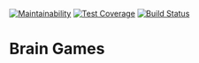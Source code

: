 [![Maintainability](https://api.codeclimate.com/v1/badges/982e5dc94d36b55c0719/maintainability)](https://codeclimate.com/github/dzencot/php-project-lvl1/maintainability)
[![Test Coverage](https://api.codeclimate.com/v1/badges/982e5dc94d36b55c0719/test_coverage)](https://codeclimate.com/github/dzencot/php-project-lvl1/test_coverage)
[![Build Status](https://travis-ci.org/dzencot/php-project-lvl1.svg?branch=master)](https://travis-ci.org/dzencot/php-project-lvl1)

# Brain Games

